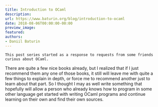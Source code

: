 ```yaml
---
title: Introduction to OCaml
description:
url: https://www.baturin.org/blog/introduction-to-ocaml
date: 2018-08-06T00:00:00-00:00
preview_image:
featured:
authors:
- Daniil Baturin
---
```



    This post series started as a response to requests from some friends curious about OCaml.
There are quite a few nice books already, but I realized that if I just recommend them any one of those
books, it still will leave me with quite a few things to explain in depth, or force me to recommend another
just to learn about that part. So I thought I may as well write something that hopefully will allow
a person who already knows how to program in some other language get started with writing OCaml programs
and continue learning on their own and find their own sources.
    
